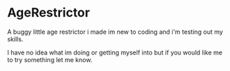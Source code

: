 # AgeRestrictor
A buggy little age restrictor i made im new to coding and i'm testing out my skills.

I have no idea what im doing or getting myself into but if you would like me to try something let me know.
